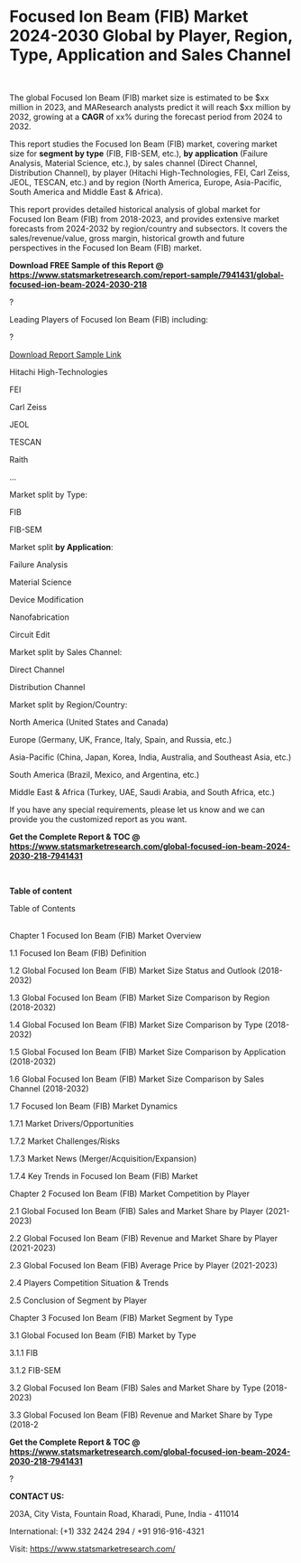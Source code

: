 <h1>Focused Ion Beam (FIB) Market 2024-2030 Global by Player, Region, Type, Application and Sales Channel</h1><br/><p>The global Focused Ion Beam (FIB) market size is estimated to be $xx million in 2023, and MAResearch analysts predict it will reach $xx million by 2032, growing at a <strong>CAGR</strong> of xx% during the forecast period from 2024 to 2032.</p>
 
 
 
 <p>This report studies the Focused Ion Beam (FIB) market, covering market size for <strong>segment by type</strong> (FIB, FIB-SEM, etc.), <strong>by application</strong> (Failure Analysis, Material Science, etc.), by sales channel (Direct Channel, Distribution Channel), by player (Hitachi High-Technologies, FEI, Carl Zeiss, JEOL, TESCAN, etc.) and by region (North America, Europe, Asia-Pacific, South America and Middle East & Africa).</p>
 
 
 
 <p>This report provides detailed historical analysis of global market for Focused Ion Beam (FIB) from 2018-2023, and provides extensive market forecasts from 2024-2032 by region/country and subsectors. It covers the sales/revenue/value, gross margin, historical growth and future perspectives in the Focused Ion Beam (FIB) market.</p>
 
 
 
 <div><b>Download FREE Sample of this Report @ <a href="https://www.statsmarketresearch.com/download-free-sample/7941431/global-focused-ion-beam-2024-2030-218">https://www.statsmarketresearch.com/report-sample/7941431/global-focused-ion-beam-2024-2030-218</a></b></div>
 
 
 
 <p>? </p>
 
 
 
 <p>Leading Players of Focused Ion Beam (FIB) including:</p>
 
 
 
 <p>? </p>
 
 
 
 <p><a href="https://www.statsmarketresearch.com/download-free-sample/7941431/global-focused-ion-beam-2024-2030-218">Download Report Sample Link</a></p>
 
 
 
 <p>Hitachi High-Technologies</p>
 
 
 
 <p>FEI</p>
 
 
 
 <p>Carl Zeiss</p>
 
 
 
 <p>JEOL</p>
 
 
 
 <p>TESCAN</p>
 
 
 
 <p>Raith</p>
 
 
 
 <p>...</p>
 
 
 
 <p>Market split by Type:</p>
 
 
 
 <p>FIB</p>
 
 
 
 <p>FIB-SEM</p>
 
 
 
 <p>Market split <strong>by Application</strong>:</p>
 
 
 
 <p>Failure Analysis</p>
 
 
 
 <p>Material Science</p>
 
 
 
 <p>Device Modification</p>
 
 
 
 <p>Nanofabrication</p>
 
 
 
 <p>Circuit Edit</p>
 
 
 
 <p>Market split by Sales Channel:</p>
 
 
 
 <p>Direct Channel</p>
 
 
 
 <p>Distribution Channel</p>
 
 
 
 <p>Market split by Region/Country:</p>
 
 
 
 <p>North America (United States and Canada)</p>
 
 
 
 <p>Europe (Germany, UK, France, Italy, Spain, and Russia, etc.)</p>
 
 
 
 <p>Asia-Pacific (China, Japan, Korea, India, Australia, and Southeast Asia, etc.)</p>
 
 
 
 <p>South America (Brazil, Mexico, and Argentina, etc.)</p>
 
 
 
 <p>Middle East & Africa (Turkey, UAE, Saudi Arabia, and South Africa, etc.)</p>
 
 
 
 <p>If you have any special requirements, please let us know and we can provide you the customized report as you want.</p>
 
 
 
 <div><b>Get the Complete Report & TOC @ <a href="https://www.statsmarketresearch.com/global-focused-ion-beam-2024-2030-218-7941431">https://www.statsmarketresearch.com/global-focused-ion-beam-2024-2030-218-7941431</a></b></div>
 
 
 
 <p><br />
 
 <b>Table of content</b></p>
 
 
 
 <p>Table of Contents<br />
 
 <br />
 
 Chapter 1 Focused Ion Beam (FIB) Market Overview<br />
 
 1.1 Focused Ion Beam (FIB) Definition<br />
 
 1.2 Global Focused Ion Beam (FIB) Market Size Status and Outlook (2018-2032)<br />
 
 1.3 Global Focused Ion Beam (FIB) Market Size Comparison by Region (2018-2032)<br />
 
 1.4 Global Focused Ion Beam (FIB) Market Size Comparison by Type (2018-2032)<br />
 
 1.5 Global Focused Ion Beam (FIB) Market Size Comparison by Application (2018-2032)<br />
 
 1.6 Global Focused Ion Beam (FIB) Market Size Comparison by Sales Channel (2018-2032)<br />
 
 1.7 Focused Ion Beam (FIB) Market Dynamics<br />
 
 1.7.1 Market Drivers/Opportunities<br />
 
 1.7.2 Market Challenges/Risks<br />
 
 1.7.3 Market News (Merger/Acquisition/Expansion)<br />
 
 1.7.4 Key Trends in Focused Ion Beam (FIB) Market<br />
 
 Chapter 2 Focused Ion Beam (FIB) Market Competition by Player<br />
 
 2.1 Global Focused Ion Beam (FIB) Sales and Market Share by Player (2021-2023)<br />
 
 2.2 Global Focused Ion Beam (FIB) Revenue and Market Share by Player (2021-2023)<br />
 
 2.3 Global Focused Ion Beam (FIB) Average Price by Player (2021-2023)<br />
 
 2.4 Players Competition Situation & Trends<br />
 
 2.5 Conclusion of Segment by Player<br />
 
 Chapter 3 Focused Ion Beam (FIB) Market Segment by Type<br />
 
 3.1 Global Focused Ion Beam (FIB) Market by Type<br />
 
 3.1.1 FIB<br />
 
 3.1.2 FIB-SEM<br />
 
 3.2 Global Focused Ion Beam (FIB) Sales and Market Share by Type (2018-2023)<br />
 
 3.3 Global Focused Ion Beam (FIB) Revenue and Market Share by Type (2018-2</p>
 
 
 
 <div><b>Get the Complete Report & TOC @ <a href="https://www.statsmarketresearch.com/global-focused-ion-beam-2024-2030-218-7941431">https://www.statsmarketresearch.com/global-focused-ion-beam-2024-2030-218-7941431</a></b></div>
 
 
 
 <p>? </p>
 
 
 
 <p><b>CONTACT US:</b><br />
 
 203A, City Vista, Fountain Road, Kharadi, Pune, India - 411014<br />
 
 International: (+1) 332 2424 294 / +91 916-916-4321<br />
 
 Visit: <a href="https://www.statsmarketresearch.com/">https://www.statsmarketresearch.com/</a></p>